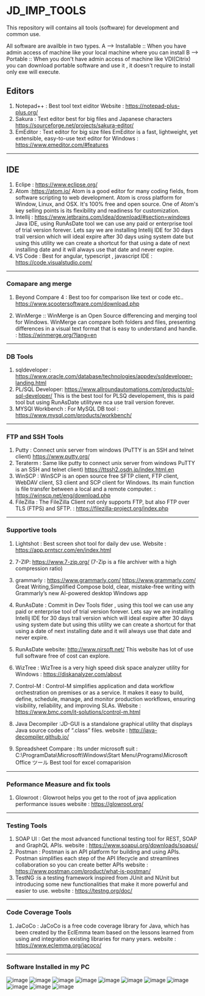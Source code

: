 # JD_IMP_TOOLS
This repository will contains all tools (software) for development and common use.

All software are availble in two types.
A --> Installable :: When you have admin access of machine like your local machine where you can install
B --> Portable :: When you don't have admin access of machine like VDI(Citrix) you can download portable software and use it , it doesn't require to install only exe will execute.

## Editors
1. Notepad++ : Best tool text eiditor
   Website : https://notepad-plus-plus.org/
2. Sakura : Text editor best for big files and Japanese characters https://sourceforge.net/projects/sakura-editor/
3. EmEditor : Text editor for big size files EmEditor is a fast, lightweight, yet extensible, easy-to-use text editor for Windows : https://www.emeditor.com/#features

---

## IDE
1. Eclipe  : https://www.eclipse.org/
2. Atom :https://atom.io/
   Atom is a good editor for many coding fields, from software scripting to web
   development. Atom is cross platform for Window, Linux, and OSX. It's 100% free
   and open source. One of Atom's key selling points is its flexibility and
   readiness for customization.
3. Intellij : https://www.jetbrains.com/idea/download/#section=windows Java IDE, using RunAsDate tool we can use any paid or enterprise tool of trial version forever.
                Lets say we are installing Intellij IDE for 30 days trail version which will ideal expire after 30 days using system date 
				but using this utility we can create a shortcut for that using a date of next installing date and it will always use that date and never expire.
4. VS Code : Best for angular, typescript , javascript IDE : https://code.visualstudio.com/

---


### Comapare ang merge

1. Beyond Compare 4 : Best too for comparison like text or code etc..
   https://www.scootersoftware.com/download.php
   
2. WinMerge  :: WinMerge is an Open Source differencing and merging tool for Windows. WinMerge can compare both folders and files, presenting differences in a visual text format that is easy to understand and handle.  : https://winmerge.org/?lang=en
   
---

### DB Tools

1. sqldeveloper : https://www.oracle.com/database/technologies/appdev/sqldeveloper-landing.html
2. PL/SQL Developer: https://www.allroundautomations.com/products/pl-sql-developer/
                     This is the best tool for PLSQ developement, this is paid tool but using RunAsDate utilitywe nca use trail version forever.
3. MYSQl Workbench : For MySQL DB tool : https://www.mysql.com/products/workbench/

---

### FTP and SSH Tools

1. Putty  : Connect unix server from windows (PuTTY is an SSH and telnet client) https://www.putty.org/
2. Teraterm : Same like putty to connect unix server from windows PuTTY is an SSH and telnet client) https://ttssh2.osdn.jp/index.html.en
3. WinSCP : WinSCP is an open source free SFTP client, FTP client, WebDAV client, S3 client and SCP client for Windows. Its main function is file transfer between a local and a remote computer. : https://winscp.net/eng/download.php
4. FileZilla : The FileZilla Client not only supports FTP, but also FTP over TLS (FTPS) and SFTP.  : https://filezilla-project.org/index.php

---

### Supportive tools
1. Lightshot : Best screen shot tool for daily dev use.
   Website : https://app.prntscr.com/en/index.html
   
2. 7-ZIP:  https://www.7-zip.org/ (7-Zip is a file archiver with a high compression ratio)

3. grammarly : https://www.grammarly.com/ https://www.grammarly.com/
   Great Writing,Simplified Compose bold, clear, mistake-free writing with Grammarly’s new AI-powered desktop Windows app

4. RunAsDate :  Commit in Dev Tools flder , using this tool we can use any paid or enterprise tool of trial version forever.
                Lets say we are installing Intellij IDE for 30 days trail version which will ideal expire after 30 days using system date 
				but using this utility we can create a shortcut for that using a date of next installing date and it will always use that date and never expire.
5. RunAsDate website:	http://www.nirsoft.net/ 
                       This website has lot of use full software free of cost can explore.
6. WizTree : WizTree is a very high speed disk space analyzer utility for Windows : https://diskanalyzer.com/about

7. Control-M : Control-M simplifies application and data workflow orchestration on premises or as a service. It makes it easy to build, define, schedule, manage, and monitor production workflows, ensuring visibility, reliability, and improving SLAs.
   Website  : https://www.bmc.com/it-solutions/control-m.html
8. Java Decompiler :JD-GUI is a standalone graphical utility that displays Java source codes of “.class” files.
   website    : http://java-decompiler.github.io/
9. Spreadsheet Compare : Its under microsoft suit : C:\ProgramData\Microsoft\Windows\Start Menu\Programs\Microsoft Office ツール 
                        Best tool for excel comaparision
---

### Peformance Measure and fix tools
1. Glowroot : Glowroot helps you get to the root of java application performance issues
   website  : https://glowroot.org/
   
---  
 
### Testing Tools
1. SOAP UI : Get the most advanced functional testing tool for REST, SOAP and GraphQL APIs.
   website : https://www.soapui.org/downloads/soapui/
2. Postman : Postman is an API platform for building and using APIs. Postman simplifies each step of the API lifecycle and streamlines collaboration so you can create better APIs
   website : https://www.postman.com/product/what-is-postman/
3. TestNG  :is a testing framework inspired from JUnit and NUnit but introducing some new functionalities that make it more powerful and easier to use.
   website : https://testng.org/doc/

---

### Code Coverage Tools

1. JaCoCo  : JaCoCo is a free code coverage library for Java, which has been created by the EclEmma team based on the lessons learned from using and integration existing libraries for many years.
   website : https://www.eclemma.org/jacoco/
   
---

### Software Installed in my PC
![image](https://user-images.githubusercontent.com/69948118/194982050-67a9908b-f0ac-4d7b-9de9-1870085f526e.png)
![image](https://user-images.githubusercontent.com/69948118/194982069-eca4a318-98f7-45d6-9c4e-882f48a682ce.png)
![image](https://user-images.githubusercontent.com/69948118/194982081-89a1949b-9cab-47fa-98b8-50154b47970f.png)
![image](https://user-images.githubusercontent.com/69948118/194982119-50b9ba0a-c16e-42c2-8f58-5a9b42b40803.png)
![image](https://user-images.githubusercontent.com/69948118/194982138-1afb1196-8005-4eac-ba24-6106a067db82.png)
![image](https://user-images.githubusercontent.com/69948118/194982152-7ee3b202-0e2f-4008-b7ac-98fe2cb459eb.png)
![image](https://user-images.githubusercontent.com/69948118/194982175-4c002e1c-ff02-48d0-9948-60efe3fbb81c.png)
![image](https://user-images.githubusercontent.com/69948118/194982190-8586f43b-b766-4803-8d7a-36816e6f7d3a.png)
![image](https://user-images.githubusercontent.com/69948118/194982201-4c3a9e35-18b8-49c4-9bba-d4be808653f0.png)
![image](https://user-images.githubusercontent.com/69948118/194982214-43c09790-334d-4b5a-9fe8-445f606a4ef9.png)
![image](https://user-images.githubusercontent.com/69948118/194982233-6eb4aa11-5c37-4ab0-9c3b-360e178c2450.png)
